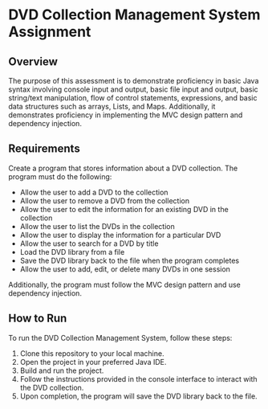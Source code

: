 # DVD Collection Management System Assignment

## Overview

The purpose of this assessment is to demonstrate proficiency in basic Java syntax involving console input and output, basic file input and output, basic string/text manipulation, flow of control statements, expressions, and basic data structures such as arrays, Lists, and Maps. Additionally, it demonstrates proficiency in implementing the MVC design pattern and dependency injection.

## Requirements

Create a program that stores information about a DVD collection. The program must do the following:

- Allow the user to add a DVD to the collection
- Allow the user to remove a DVD from the collection
- Allow the user to edit the information for an existing DVD in the collection
- Allow the user to list the DVDs in the collection
- Allow the user to display the information for a particular DVD
- Allow the user to search for a DVD by title
- Load the DVD library from a file
- Save the DVD library back to the file when the program completes
- Allow the user to add, edit, or delete many DVDs in one session

Additionally, the program must follow the MVC design pattern and use dependency injection.

## How to Run

To run the DVD Collection Management System, follow these steps:

1. Clone this repository to your local machine.
2. Open the project in your preferred Java IDE.
3. Build and run the project.
4. Follow the instructions provided in the console interface to interact with the DVD collection.
5. Upon completion, the program will save the DVD library back to the file.

